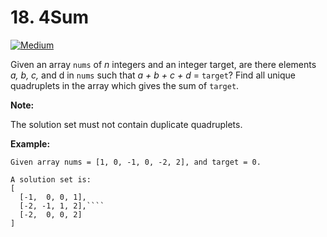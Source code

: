 # 18. 4Sum
[![Medium](https://img.shields.io/badge/-Medium-important.svg)](https://github.com/Anaxilaus/LeetCode/tree/master/Problem18)

Given an array `nums` of *n* integers and an integer target, are there elements *a, b, c,* and d in `nums` such that *a + b + c + d* = `target`? Find all unique quadruplets in the array which gives the sum of `target`.

**Note:**

The solution set must not contain duplicate quadruplets.

**Example:**
```
Given array nums = [1, 0, -1, 0, -2, 2], and target = 0.

A solution set is:
[
  [-1,  0, 0, 1],
  [-2, -1, 1, 2],````
  [-2,  0, 0, 2]
]
```
